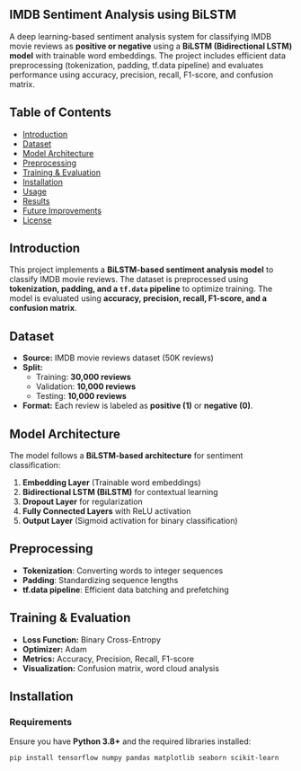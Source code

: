 ## **IMDB Sentiment Analysis using BiLSTM**  
A deep learning-based sentiment analysis system for classifying IMDB movie reviews as **positive or negative** using a **BiLSTM (Bidirectional LSTM) model** with trainable word embeddings.  The project includes efficient data preprocessing (tokenization, padding, tf.data pipeline) and evaluates performance using accuracy, precision, recall, F1-score, and confusion matrix.


## **Table of Contents**
- [Introduction](#introduction)  
- [Dataset](#dataset)  
- [Model Architecture](#model-architecture)  
- [Preprocessing](#preprocessing)  
- [Training & Evaluation](#training--evaluation)  
- [Installation](#installation)  
- [Usage](#usage)  
- [Results](#results)  
- [Future Improvements](#future-improvements)  
- [License](#license)  

## **Introduction**  
This project implements a **BiLSTM-based sentiment analysis model** to classify IMDB movie reviews. The dataset is preprocessed using **tokenization, padding, and a `tf.data` pipeline** to optimize training. The model is evaluated using **accuracy, precision, recall, F1-score, and a confusion matrix**.  

## **Dataset**  
- **Source:** IMDB movie reviews dataset (50K reviews)  
- **Split:**  
  - Training: **30,000 reviews**  
  - Validation: **10,000 reviews**  
  - Testing: **10,000 reviews**  
- **Format:** Each review is labeled as **positive (1)** or **negative (0)**.  

## **Model Architecture**  
The model follows a **BiLSTM-based architecture** for sentiment classification:  
1. **Embedding Layer** (Trainable word embeddings)  
2. **Bidirectional LSTM (BiLSTM)** for contextual learning  
3. **Dropout Layer** for regularization  
4. **Fully Connected Layers** with ReLU activation  
5. **Output Layer** (Sigmoid activation for binary classification)  

## **Preprocessing**  
- **Tokenization**: Converting words to integer sequences  
- **Padding**: Standardizing sequence lengths  
- **tf.data pipeline**: Efficient data batching and prefetching  

## **Training & Evaluation**  
- **Loss Function:** Binary Cross-Entropy  
- **Optimizer:** Adam  
- **Metrics:** Accuracy, Precision, Recall, F1-score  
- **Visualization:** Confusion matrix, word cloud analysis  

## **Installation**  
### **Requirements**  
Ensure you have **Python 3.8+** and the required libraries installed:  
```bash
pip install tensorflow numpy pandas matplotlib seaborn scikit-learn
